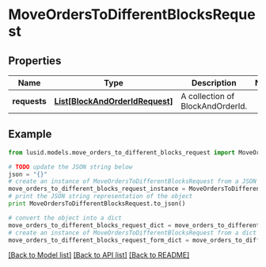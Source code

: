 # MoveOrdersToDifferentBlocksRequest


## Properties
Name | Type | Description | Notes
------------ | ------------- | ------------- | -------------
**requests** | [**List[BlockAndOrderIdRequest]**](BlockAndOrderIdRequest.md) | A collection of BlockAndOrderId. | 

## Example

```python
from lusid.models.move_orders_to_different_blocks_request import MoveOrdersToDifferentBlocksRequest

# TODO update the JSON string below
json = "{}"
# create an instance of MoveOrdersToDifferentBlocksRequest from a JSON string
move_orders_to_different_blocks_request_instance = MoveOrdersToDifferentBlocksRequest.from_json(json)
# print the JSON string representation of the object
print MoveOrdersToDifferentBlocksRequest.to_json()

# convert the object into a dict
move_orders_to_different_blocks_request_dict = move_orders_to_different_blocks_request_instance.to_dict()
# create an instance of MoveOrdersToDifferentBlocksRequest from a dict
move_orders_to_different_blocks_request_form_dict = move_orders_to_different_blocks_request.from_dict(move_orders_to_different_blocks_request_dict)
```
[[Back to Model list]](../README.md#documentation-for-models) [[Back to API list]](../README.md#documentation-for-api-endpoints) [[Back to README]](../README.md)


